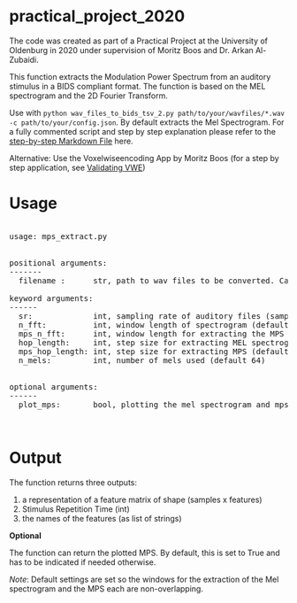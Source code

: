 # practical_project_2020
The code was created as part of a Practical Project at the University of Oldenburg in 2020 under supervision of Moritz Boos and Dr. Arkan Al-Zubaidi. 

This function extracts the Modulation Power Spectrum from an auditory stimulus in a BIDS compliant format.
The function is based on the MEL spectrogram and the 2D Fourier Transform. 

Use with `python wav_files_to_bids_tsv_2.py path/to/your/wavfiles/*.wav -c path/to/your/config.json`. By default extracts the Mel Spectrogram. 
For a fully commented script and step by step explanation please refer to the [step-by-step Markdown File](https://github.com/jannenold/practical_project_2020/blob/main/step_by_step.md) here.

Alternative: Use the Voxelwiseencoding App by Moritz Boos (for a step by step application, see [Validating VWE](https://github.com/jannenold/practical_project_2020/edit/main/validating_VWE.md))

# Usage
<pre> 
usage: mps_extract.py 


positional arguments:
-------
  filename :      str, path to wav files to be converted. Can be used with wildcard *.wav. 

keyword arguments:
------
  sr:             int, sampling rate of auditory files (samples per second: 44100 Hz by default)
  n_fft:          int, window length of spectrogram (default 882)
  mps_n_fft:      int, window length for extracting the MPS (default 100)
  hop_length:     int, step size for extracting MEL spectrogram (default 882)
  mps_hop_length: int, step size for extracting MPS (default 100)
  n_mels:         int, number of mels used (default 64)
  
  
optional arguments:
------
  plot_mps:       bool, plotting the mel spectrogram and mps forthe first window side by side (by default set to True)


</pre>

# Output

The function returns three outputs:

1. a representation of a feature matrix of shape (samples x features)
2. Stimulus Repetition Time (int)
3. the names of the features (as list of strings)

**Optional**

The function can return the plotted MPS. By default, this is set to True and has to be indicated if needed otherwise.

*Note*: Default settings are set so the windows for the extraction of the Mel spectrogram and the MPS each are non-overlapping.
